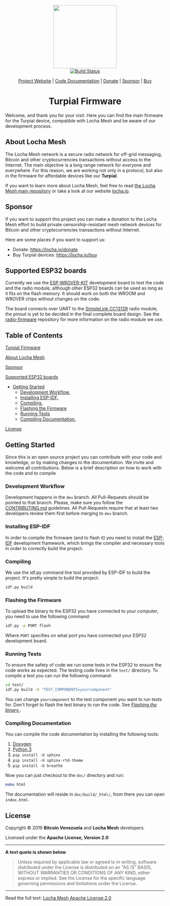 <p align="center">
  <a href="https://locha.io/">
  <img height="200px" src="doc/LogotipoTurpial-Color.20-09-19.svg">
  </a>
  <br>
  <a href="https://travis-ci.com/btcven/turpial-firmware">
    <img src="https://travis-ci.com/btcven/turpial-firmware.svg?branch=master" title="Build Status">
  </a>
</p>

<p align="center">
  <a href="https://locha.io/">Project Website</a> |
  <a href="https://btcven.github.io/turpial-firmware/">Code Documentation</a> |
  <a href="https://locha.io/donate">Donate</a> |
  <a href="https://github.com/sponsors/rdymac">Sponsor</a> |
  <a href="https://locha.io/buy">Buy</a>
</p>

<h1 align="center">Turpial Firmware</h1>

Welcome, and thank you for your visit. Here you can
find the main firmware for the Turpial device, compatible with Locha Mesh and be aware
of our development process.

## About Locha Mesh

The Locha Mesh network is a secure radio network for off-grid messaging, Bitcoin and other
cryptocurrencies transactions without access to the Internet. The main objective is a
long range network for everyone and
everywhere. For this reason, we are working not only in a protocol, but also in the
firmware for affordable devices like our **Turpial**.

If you want to learn more about Locha Mesh, feel free to read
[the Locha Mesh main repository](https://github.com/btcven/locha) or take a
look at our website [locha.io](https://www.locha.io).

## Sponsor

If you want to support this project you can make a donation to the Locha Mesh
effort to build private censorship-resistant mesh network devices for Bitcoin and other
cryptocurrencies transactions without Internet.

Here are some places if you want to support us:

- Donate: https://locha.io/donate
- Buy Turpial devices: https://locha.io/buy

## Supported ESP32 boards

Currently we use the [ESP-WROVER-KIT](https://www.espressif.com/en/products/hardware/esp-wrover-kit/overview)
development board to test the code and the radio module, although other ESP32
boards can be used as long as it fits on the flash memory. It should work on
both the WROOM and WROVER chips without changes on the code.

The board connects over UART to the
[SimpleLink CC1312R](https://www.ti.com/product/CC1312R) radio module, the
pinout is yet to be decided in the final complete board design. See the
[radio-firmware](https://github.com/btcven/radio-firmware) repository for more
information on the radio module we use.

## Table of Contents

[Turpial Firmware](#turpial-firmware)

[About Locha Mesh](#about-locha-mesh)

[Sponsor](#sponsor)

[Supported ESP32 boards](#supported-esp32-boards)

* [Getting Started](#getting-started)
   - [Development Workflow.](#development-workflow)
   - [Installing ESP-IDF.](#installing-esp-idf)
   - [Compiling.](#compiling)
   - [Flashing the Firmware](#flashing-the-firmware)
   - [Running Tests](#running-tests)
   - [Compiling Documentation.](#compiling-documentation)

[License](#license)

## Getting Started

Since this is an open source project you can contribute with your code and
knowledge, or by making changes to the documentation. We invite and welcome all contributions. Below is a brief
description on how to work with the code and to compile

### Development Workflow

Development happens in the `dev` branch. All Pull-Requests should be
pointed to that branch. Please, make sure you follow the
[CONTRIBUTING.md](blob/master/CONTRIBUTING.md) guidelines. All Pull-Requests
require that at least two developers review them first before merging to `dev`
branch.

### Installing ESP-IDF

In order to compile the firmware (and to flash it) you need to install the
[ESP-IDF](https://github.com/espressif/esp-idf/) development framework, which
brings the compiler and necessary tools in order to correctly build the
project.

### Compiling

We use the idf.py command line tool provided by ESP-IDF to build the project.
It's pretty simple to build the project:

```bash
idf.py build
```

### Flashing the Firmware

To upload the binary to the ESP32 you have connected to your computer, you
need to use the following command:

```bash
idf.py -p PORT flash
```

Where `PORT` specifies on what port you have connected your ESP32 development
board.

### Running Tests

To ensure the safety of code we run some tests in the ESP32 to ensure the code
works as expected. The testing code lives in the `test/` directory. To compile
a test you can run the following command:

```bash
cd test/
idf.py build -D "TEST_COMPONENTS=yourcomponent"
```

You can change `yourcomponent` to the test component you want to run tests for.
Don't forget to flash the test binary to run the code. See
[*Flashing the binary.*](#flashing-the-binary).

### Compiling Documentation

You can compile the code documentation by installing the following tools:

1. [Doxygen](http://www.doxygen.nl/download.html)
2. [Python 3](https://www.python.org/downloads/)
3. `pip install -U sphinx`
4. `pip install -U sphinx-rtd-theme`
5. `pip install -U breathe`

Now you can just checkout to the `doc/` directory and run:

```bash
make html
```

The documentation will reside in `doc/build/_html/`, from there you can open
`index.html`.

## License
Copyright © 2019 **Bitcoin Venezuela** and **Locha Mesh** developers.

Licensed under the **Apache License, Version 2.0**

---
**A text quote is shown below**

>Unless required by applicable law or agreed to in writing, software
distributed under the License is distributed on an "AS IS" BASIS,
WITHOUT WARRANTIES OR CONDITIONS OF ANY KIND, either express or implied.
See the License for the specific language governing permissions and
limitations under the License.
___
Read the full text:
[Locha Mesh Apache License 2.0](LICENSE)
